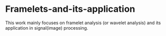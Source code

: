 # Framelets-and-its-application
This work mainly focuses on framelet analysis (or wavelet analysis) and its application in signal(image) processing. 

